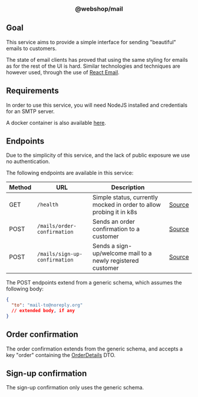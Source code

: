 <h3 align="center">@webshop/mail</h3>

## Goal

This service aims to provide a simple interface for sending "beautiful" emails to customers.

The state of email clients has proved that using the same styling for emails as for the rest of the UI is hard.
Similar technologies and techniques are however used, through the use of [React Email](https://react.email).

## Requirements

In order to use this service, you will need NodeJS installed and credentials for an SMTP server.

A docker container is also available [here](https://github.com/thedatasnok/webshop/pkgs/container/webshop-mail).

## Endpoints

Due to the simplicity of this service, and the lack of public exposure we use no authentication.

The following endpoints are available in this service:

| Method | URL                           | Description                                                         |                                                   |
| ------ | ----------------------------- | ------------------------------------------------------------------- | ------------------------------------------------- |
| GET    | `/health`                     | Simple status, currently mocked in order to allow probing it in k8s | [Source](src/api/main.ts)                         |
| POST   | `/mails/order-confirmation`   | Sends an order confirmation to a customer                           | [Source](src/api/endpoints/orderConfirmation.ts)  |
| POST   | `/mails/sign-up-confirmation` | Sends a sign-up/welcome mail to a newly registered customer         | [Source](src/api/endpoints/signUpConfirmation.ts) |

The POST endpoints extend from a generic schema, which assumes the following body:

```json
{
  "to": "mail-to@noreply.org"
  // extended body, if any
}
```

## Order confirmation

The order confirmation extends from the generic schema, and accepts a key "order" containing the [OrderDetails](../../packages/contracts/src/main/java/no/ntnu/webshop/contracts/order/OrderDetails.java) DTO.

## Sign-up confirmation

The sign-up confirmation only uses the generic schema.
